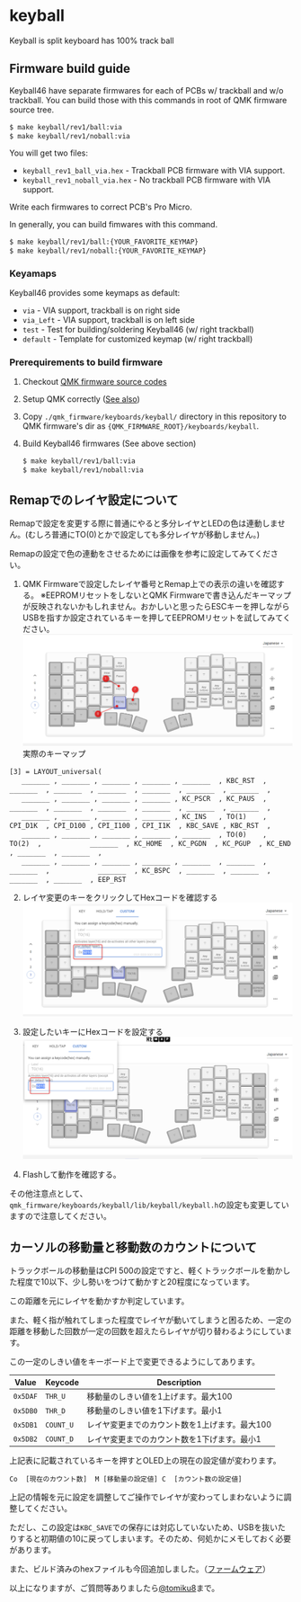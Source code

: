 # keyball

Keyball is split keyboard has 100% track ball

## Firmware build guide

Keyball46 have separate firmwares for each of PCBs w/ trackball and w/o
trackball.  You can build those with this commands in root of QMK firmware
source tree.

```console
$ make keyball/rev1/ball:via
$ make keyball/rev1/noball:via
```

You will get two files:

* `keyball_rev1_ball_via.hex` - Trackball PCB firmware with VIA support.
* `keyball_rev1_noball_via.hex` - No trackball PCB firmware with VIA support.

Write each firmwares to correct PCB's Pro Micro.

In generally, you can build fimwares with this command.

```console
$ make keyball/rev1/ball:{YOUR_FAVORITE_KEYMAP}
$ make keyball/rev1/noball:{YOUR_FAVORITE_KEYMAP}
```

### Keyamaps

Keyball46 provides some keymaps as default:

* `via` - VIA support, trackball is on right side
* `via_Left` - VIA support, trackball is on left side
* `test` - Test for building/soldering Keyball46 (w/ right trackball)
* `default` - Template for customized keymap (w/ right trackball)

### Prerequirements to build firmware

1. Checkout [QMK firmware source codes](https://github.com/qmk/qmk_firmware)
2. Setup QMK correctly ([See also](https://beta.docs.qmk.fm/tutorial/newbs_getting_started))
3. Copy `./qmk_firmware/keyboards/keyball/` directory in this repository to QMK firmware's dir as `{QMK_FIRMWARE_ROOT}/keyboards/keyball`.
4. Build Keyball46 firmwares (See above section)

    ```console
    $ make keyball/rev1/ball:via
    $ make keyball/rev1/noball:via
    ```

## Remapでのレイヤ設定について
Remapで設定を変更する際に普通にやると多分レイヤとLEDの色は連動しません。(むしろ普通にTO(0)とかで設定しても多分レイヤが移動しません。)

Remapの設定で色の連動をさせるためには画像を参考に設定してみてください。
1. QMK Firmwareで設定したレイヤ番号とRemap上での表示の違いを確認する。 ※EEPROMリセットをしないとQMK Firmwareで書き込んだキーマップが反映されないかもしれません。おかしいと思ったらESCキーを押しながらUSBを指すか設定されているキーを押してEEPROMリセットを試してみてください。
![Remap上の表示と実際に対応しているレイヤ番号](./images/1.png)
実際のキーマップ
```
[3] = LAYOUT_universal(
   _______ , _______ , _______ , _______ , _______  , KBC_RST  ,                                  _______  , _______  , _______  , _______  , _______  , _______  ,
   _______ , _______ , _______ , _______ , KC_PSCR  , KC_PAUS  ,                                  _______  , _______  , _______  , _______  , _______  , _______  ,
   _______ , _______ , _______ , _______ , KC_INS   , TO(1)    ,                                  CPI_D1K  , CPI_D100 , CPI_I100 , CPI_I1K  , KBC_SAVE , KBC_RST  ,
   _______ , _______ , _______ , _______ , _______  , TO(0)    ,   TO(2)  ,            _______  , KC_HOME  , KC_PGDN  , KC_PGUP  , KC_END   , _______  , _______  ,
   _______ , _______ , _______ , _______ , _______  , _______  , _______  ,            _______  , KC_BSPC  , _______  , _______  , _______  , _______  , EEP_RST
```

2. レイヤ変更のキーをクリックしてHexコードを確認する
![Remap上の表示と実際に対応しているレイヤ番号](./images/2.png)

3. 設定したいキーにHexコードを設定する
![Remap上の表示と実際に対応しているレイヤ番号](./images/3.png)

4. Flashして動作を確認する。

その他注意点として、`qmk_firmware/keyboards/keyball/lib/keyball/keyball.h`の設定も変更していますので注意してください。

## カーソルの移動量と移動数のカウントについて
トラックボールの移動量はCPI 500の設定ですと、軽くトラックボールを動かした程度で10以下、少し勢いをつけて動かすと20程度になっています。

この距離を元にレイヤを動かすか判定しています。

また、軽く指が触れてしまった程度でレイヤが動いてしまうと困るため、一定の距離を移動した回数が一定の回数を超えたらレイヤが切り替わるようにしています。

この一定のしきい値をキーボード上で変更できるようにしてあります。

|  Value      | Keycode    | Description               |
|-------------|---------------------------|---------------------------|
|  ``0x5DAF`` | ``THR_U``   | 移動量のしきい値を1上げます。最大100      |
|  ``0x5DB0`` | ``THR_D``   | 移動量のしきい値を1下げます。最小1        |
|  ``0x5DB1`` | ``COUNT_U`` | レイヤ変更までのカウント数を1上げます。最大100 |
|  ``0x5DB2`` | ``COUNT_D`` | レイヤ変更までのカウント数を1下げます。最小1   |

上記表に記載されているキーを押すとOLED上の現在の設定値が変わります。
```
Co  [現在のカウント数]  M [移動量の設定値] C  [カウント数の設定値]
```
上記の情報を元に設定を調整してご操作でレイヤが変わってしまわないように調整してください。

ただし、この設定は``KBC_SAVE``での保存には対応していないため、USBを抜いたりすると初期値の10に戻ってしまいます。そのため、何処かにメモしておく必要があります。

また、ビルド済みのhexファイルも今回追加しました。（[ファームウェア](./builded-firmware/keyball_keyball61_tomiku.hex)）

以上になりますが、ご質問等ありましたら<a href="https://twitter.com/tomiku8" target="_blank">@tomiku8</a>まで。